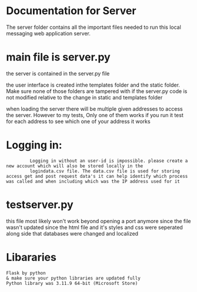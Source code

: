 # Documentation for Server 

The server folder contains all the important files needed to run this local messaging web application server. 

# main file is server.py

the server is contained in the server.py file

the user interface is created inthe templates folder and the static folder. Make sure none of those folders are tampered with if the server.py code is not modified relative to the change in static and templates folder

when loading the server there will be multiple given addresses to access the server. However to my tests, Only one of them works
if you run it test for each address to see which one of your address it works

 # Logging in: 
             Logging in without an user-id is impossible. please create a new account which will also be stored locally in the 
             logindata.csv file. The data.csv file is used for storing access get and post request data's it can help identify which process was called and when including which was the IP address used for it 



# testserver.py 

this file most likely won't work beyond opening a port anymore since the file wasn't updated since the html file and it's styles and css were seperated along side that databases were changed and localized



# Libararies
    Flask by python
    & make sure your python libraries are updated fully
    Python library was 3.11.9 64-bit (Microsoft Store) 
